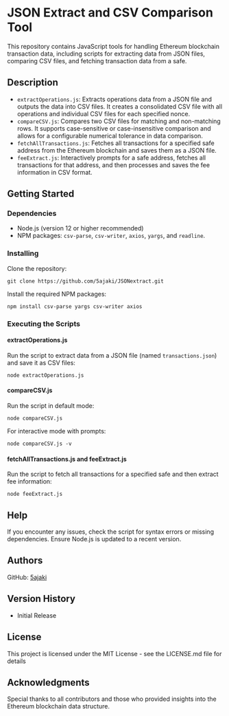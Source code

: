 # JSON Extract and CSV Comparison Tool

This repository contains JavaScript tools for handling Ethereum blockchain transaction data, including scripts for extracting data from JSON files, comparing CSV files, and fetching transaction data from a safe.

## Description

- `extractOperations.js`: Extracts operations data from a JSON file and outputs the data into CSV files. It creates a consolidated CSV file with all operations and individual CSV files for each specified nonce.
- `compareCSV.js`: Compares two CSV files for matching and non-matching rows. It supports case-sensitive or case-insensitive comparison and allows for a configurable numerical tolerance in data comparison.
- `fetchAllTransactions.js`: Fetches all transactions for a specified safe address from the Ethereum blockchain and saves them as a JSON file.
- `feeExtract.js`: Interactively prompts for a safe address, fetches all transactions for that address, and then processes and saves the fee information in CSV format.

## Getting Started

### Dependencies

- Node.js (version 12 or higher recommended)
- NPM packages: `csv-parse`, `csv-writer`, `axios`, `yargs`, and `readline`.

### Installing

Clone the repository:

    git clone https://github.com/5ajaki/JSONextract.git

Install the required NPM packages:

    npm install csv-parse yargs csv-writer axios

### Executing the Scripts

#### extractOperations.js

Run the script to extract data from a JSON file (named `transactions.json`) and save it as CSV files:

    node extractOperations.js

#### compareCSV.js

Run the script in default mode:

    node compareCSV.js

For interactive mode with prompts:

    node compareCSV.js -v

#### fetchAllTransactions.js and feeExtract.js

Run the script to fetch all transactions for a specified safe and then extract fee information:

    node feeExtract.js

## Help

If you encounter any issues, check the script for syntax errors or missing dependencies. Ensure Node.js is updated to a recent version.

## Authors

GitHub: [5ajaki](https://github.com/5ajaki)

## Version History

- Initial Release

## License

This project is licensed under the MIT License - see the LICENSE.md file for details

## Acknowledgments

Special thanks to all contributors and those who provided insights into the Ethereum blockchain data structure.
